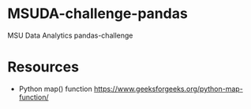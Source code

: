 # MSUDA-challenge-pandas
MSU Data Analytics pandas-challenge

# Resources
* Python map() function https://www.geeksforgeeks.org/python-map-function/